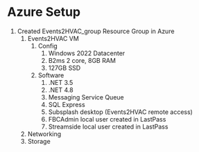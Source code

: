 # Azure Setup
1. Created Events2HVAC_group Resource Group in Azure
	1. Events2HVAC VM
		1. Config
			1. Windows 2022 Datacenter
			2. B2ms 2 core, 8GB RAM
			3. 127GB SSD
		2. Software
			1. .NET 3.5
			2. .NET 4.8
			3. Messaging Service Queue
			4. SQL Express
			5. Subsplash desktop (Events2HVAC remote access)
			6. FBCAdmin local user created in LastPass
			7. Streamside local user created in LastPass
	2. Networking
	3. Storage